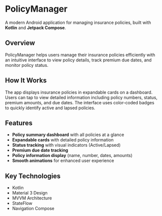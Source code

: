 # PolicyManager

A modern Android application for managing insurance policies, built with **Kotlin** and **Jetpack Compose**.

## Overview

PolicyManager helps users manage their insurance policies efficiently with an intuitive interface to view policy details, track premium due dates, and monitor policy status.

## How It Works

The app displays insurance policies in expandable cards on a dashboard. Users can tap to view detailed information including policy numbers, status, premium amounts, and due dates. The interface uses color-coded badges to quickly identify active and lapsed policies.

## Features

- **Policy summary dashboard** with all policies at a glance
- **Expandable cards** with detailed policy information
- **Status tracking** with visual indicators (Active/Lapsed)
- **Premium due date tracking**
- **Policy information display** (name, number, dates, amounts)
- **Smooth animations** for enhanced user experience

## Key Technologies

- Kotlin
- Material 3 Design
- MVVM Architecture
- StateFlow
- Navigation Compose
